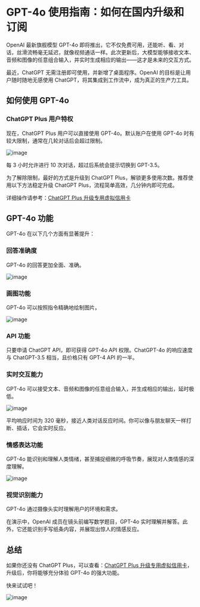 # GPT-4o 使用指南：如何在国内升级和订阅


OpenAI 最新旗舰模型 GPT-4o 即将推出，它不仅免费可用，还能听、看、对话，丝滑流畅毫无延迟，就像视频通话一样。此次更新后，大模型能够接收文本、音频和图像的任意组合输入，并实时生成相应的输出——这才是未来的交互方式。

最近，ChatGPT 无需注册即可使用，并新增了桌面程序。OpenAI 的目标是让用户随时随地无感使用 ChatGPT，将其集成到工作流中，成为真正的生产力工具。

## 如何使用 GPT-4o

### ChatGPT Plus 用户特权

现在，ChatGPT Plus 用户可以直接使用 GPT-4o。默认账户在使用 GPT-4o 时有较大限制，通常在几轮对话后会超过限制。

![image](https://github.com/SandrabHornx23/GPT-4o/assets/169968291/6198bb1f-ad90-49f0-b8c7-378e43707765)

每 3 小时允许进行 10 次对话，超过后系统会提示切换到 GPT-3.5。


为了解除限制，最好的方式是升级到 ChatGPT Plus，解锁更多使用次数。推荐使用以下方法稳定升级 ChatGPT Plus，流程简单高效，几分钟内即可完成。

详细操作请参考：[ChatGPT Plus 升级专用虚拟信用卡](https://gpt.fomepay.com/#/pages/login/index?d=Q3DD80)

## GPT-4o 功能

GPT-4o 在以下几个方面有显著提升：

### 回答准确度

GPT-4o 的回答更加全面、准确。

![image](https://github.com/SandrabHornx23/GPT-4o/assets/169968291/3b73f60d-6f85-4f5a-9aa6-d4a8b2ced53b)

### 画图功能

GPT-4o 可以按照指令精确地绘制图片。

![image](https://github.com/SandrabHornx23/GPT-4o/assets/169968291/ac3346b0-d19c-47c2-bd44-835bbf8d952b)


### API 功能

只要申请 ChatGPT API，即可获得 GPT-4o API 权限。ChatGPT-4o 的响应速度与 ChatGPT-3.5 相当，且价格只有 GPT-4 API 的一半。

### 实时交互能力

GPT-4o 可以接受文本、音频和图像的任意组合输入，并生成相应的输出，延时极低。

![image](https://github.com/SandrabHornx23/GPT-4o/assets/169968291/3dddfe48-6f7c-4781-a2e5-f4ff4ef0b901)


平均响应时间为 320 毫秒，接近人类对话反应时间。你可以像与朋友聊天一样打断、插话，它会实时反应。

### 情感表达功能

GPT-4o 能识别和理解人类情绪，甚至捕捉细微的呼吸节奏，展现对人类情感的深度理解。

![image](https://github.com/SandrabHornx23/GPT-4o/assets/169968291/c8844573-f5ae-4f51-9bf3-b3d7425cebdd)


### 视觉识别能力

GPT-4o 通过摄像头实时理解用户的环境和需求。

在演示中，OpenAI 成员在镜头前编写数学题目，GPT-4o 实时理解并解答。此外，它还能识别手写纸条内容，并展现出惊人的情感反应。


## 总结

如果你还没有 ChatGPT Plus，可以查看：[ChatGPT Plus 升级专用虚拟信用卡](https://gpt.fomepay.com/#/pages/login/index?d=Q3DD80)，升级后，你将能够充分体验 GPT-4o 的强大功能。

快来试试吧！

![image](https://github.com/SandrabHornx23/GPT-4o/assets/169968291/4171e944-979c-4523-9764-67d57c0c2279)

